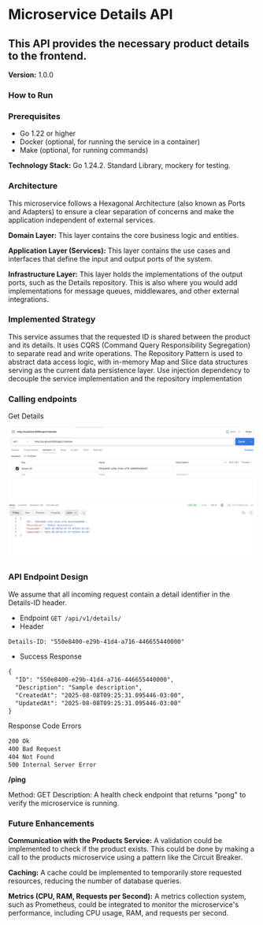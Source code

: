 # Microservice Details API

## This API provides the necessary product details to the frontend.

**Version:** 1.0.0

### How to Run

### Prerequisites
* Go 1.22 or higher
* Docker (optional, for running the service in a container)
* Make (optional, for running commands)




**Technology Stack:** Go 1.24.2. Standard Library, mockery for testing.

### Architecture

This microservice follows a Hexagonal Architecture (also known as Ports and Adapters) to ensure a clear separation of concerns and make the application independent of external services.

**Domain Layer:** This layer contains the core business logic and entities.

**Application Layer (Services):** This layer contains the use cases and interfaces that define the input and output ports of the system.

**Infrastructure Layer:** This layer holds the implementations of the output ports, such as the Details repository. This is also where you would add implementations for message queues, middlewares, and other external integrations.


### Implemented Strategy

This service assumes that the requested ID is shared between the product and its details. It uses CQRS (Command Query Responsibility Segregation) to separate read and write operations. The Repository Pattern is used to abstract data access logic, with in-memory Map and Slice data structures serving as the current data persistence layer. Use injection dependency to decouple the service implementation and the repository implementation


### Calling endpoints

Get Details

![details-endpoint.png](details-endpoint.png)



### API Endpoint Design

We assume that all incoming request contain a detail identifier in the Details-ID header.

 * Endpoint ```GET /api/v1/details/```
 * Header 
```
Details-ID: "550e8400-e29b-41d4-a716-446655440000"
```
* Success Response

```
{
  "ID": "550e8400-e29b-41d4-a716-446655440000",
  "Description": "Sample description",
  "CreatedAt": "2025-08-08T09:25:31.095446-03:00",
  "UpdatedAt": "2025-08-08T09:25:31.095446-03:00"
}
```

Response Code Errors
```
200 Ok
400 Bad Request
404 Not Found
500 Internal Server Error
```


**/ping**

Method: GET
Description: A health check endpoint that returns "pong" to verify the microservice is running.

### Future Enhancements

**Communication with the Products Service:** A validation could be implemented to check if the product exists. This could be done by making a call to the products microservice using a pattern like the Circuit Breaker.

**Caching:** A cache could be implemented to temporarily store requested resources, reducing the number of database queries.

**Metrics (CPU, RAM, Requests per Second):** A metrics collection system, such as Prometheus, could be integrated to monitor the microservice's performance, including CPU usage, RAM, and requests per second.
